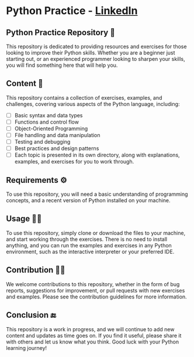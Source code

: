 # Python Practice - [LinkedIn](https://www.linkedin.com/in/pradeepchandra-reddy-s-c/)

## Python Practice Repository :snake:
This repository is dedicated to providing resources and exercises for those looking to improve their Python skills. Whether you are a beginner just starting out, or an experienced programmer looking to sharpen your skills, you will find something here that will help you.

## Content :book:
This repository contains a collection of exercises, examples, and challenges, covering various aspects of the Python language, including:

- [ ] Basic syntax and data types
- [ ] Functions and control flow
- [ ] Object-Oriented Programming
- [ ] File handling and data manipulation
- [ ] Testing and debugging
- [ ] Best practices and design patterns
- [ ] Each topic is presented in its own directory, along with explanations, examples, and exercises for you to work through.

## Requirements :gear:
To use this repository, you will need a basic understanding of programming concepts, and a recent version of Python installed on your machine.

## Usage :man_judge:
To use this repository, simply clone or download the files to your machine, and start working through the exercises. There is no need to install anything, and you can run the examples and exercises in any Python environment, such as the interactive interpreter or your preferred IDE.

## Contribution :raising_hand_man:
We welcome contributions to this repository, whether in the form of bug reports, suggestions for improvement, or pull requests with new exercises and examples. Please see the contribution guidelines for more information.

## Conclusion :end:
This repository is a work in progress, and we will continue to add new content and updates as time goes on. If you find it useful, please share it with others and let us know what you think. Good luck with your Python learning journey!

